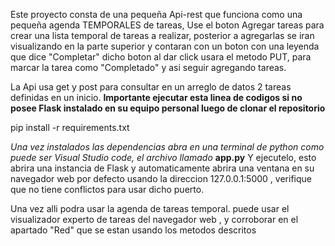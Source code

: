 Este proyecto consta de una pequeña Api-rest que funciona como una pequeña agenda TEMPORALES de tareas,
Use el boton Agregar tareas para crear una lista temporal de tareas a realizar,
posterior a agregarlas se iran visualizando en la parte superior y contaran con un boton con una leyenda que dice "Completar"
dicho boton al dar click usara el metodo PUT, para marcar la tarea como "Completado"  y asi seguir agregando tareas.

  La Api usa get y post para consultar en un arreglo de datos 2 tareas definidas en un inicio.
**Importante ejecutar esta linea de codigos si no posee Flask instalado en su equipo personal luego de clonar el repositorio**


pip install -r requirements.txt

*Una vez instalados las dependencias abra en una terminal de python como puede ser Visual Studio code, el archivo llamado* **app.py**
Y ejecutelo, esto abrira una instancia de Flask y automaticamente abrira una ventana en su navegador web por defecto 
usando la direccion 127.0.0.1:5000 , verifique que no tiene conflictos para usar dicho puerto.

Una vez alli podra usar la agenda de tareas temporal.
puede usar el visualizador experto de tareas del navegador web , y corroborar en el apartado "Red" que se estan usando los metodos descritos
